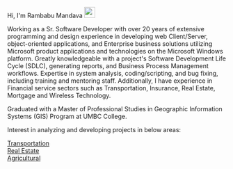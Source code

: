 Hi, I'm Rambabu Mandava <img src="https://media.giphy.com/media/hvRJCLFzcasrR4ia7z/giphy.gif" width="25px">
<br>
<!--- I'm a recent graduate of a Master of Professional Studies in Geographic Information Systems (GIS) Program at UMBC college. -->
Working as a Sr. Software Developer with over 20 years of extensive programming and design experience in developing web Client/Server, object-oriented applications, and Enterprise business solutions utilizing Microsoft product applications and technologies on the Microsoft Windows platform. Greatly knowledgeable with a project's Software Development Life Cycle (SDLC), generating reports, and Business Process Management workflows. Expertise in system analysis, coding/scripting, and bug fixing, including training and mentoring staff. Additionally, I have experience in Financial service sectors such as Transportation, Insurance, Real Estate, Mortgage and Wireless Technology.
<br>

Graduated with a Master of Professional Studies in Geographic Information Systems (GIS) Program at UMBC College.

<!---  Currently working as an application developer using Microsoft .NET technologies and interested in GIS development like web-based Esri geospatial applications. My goal is to learn and improve the skill set in GIS #technologies and Spatial analysis. I would like to improve my skill set and work projects in areas like geospatial ontologies, spatial pattern analysis, advanced raster processing, spatial interpolation, and geo-statistics, # database design and systems, dynamic GIS modeling, and computational geometry and mathematical techniques used in GIS. -->

Interest in analyzing and developing projects in below areas:

[Transportation](https://opendata.maryland.gov/browse?category=transportation)<br>
[Real Estate](https://opendata.maryland.gov/browse?q=real%20estate&sortBy=relevance)<br>
[Agricultural](https://opendata.maryland.gov/browse?category=agriculture)<br> 


